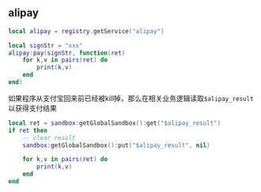 ## alipay
```lua
local alipay = registry.getService("alipay")

local signStr = "xxx"
alipay:pay(signStr, function(ret)
    for k,v in pairs(ret) do
        print(k,v)
    end
end)
```

如果程序从支付宝回来前已经被kill掉，那么在相关业务逻辑读取`$alipay_result`以获得支付结果
```lua
local ret = sandbox:getGlobalSandbox():get("$alipay_result")
if ret then
    -- clear result
    sandbox:getGlobalSandbox():put("$alipay_result", nil)

    for k,v in pairs(ret) do
        print(k,v)
    end
end
```
